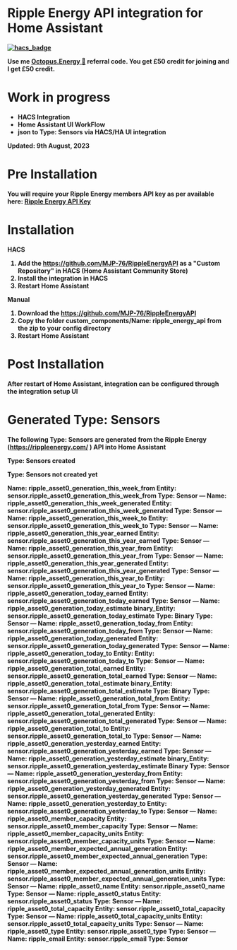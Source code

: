 # <B>Ripple Energy API integration for Home Assistant<B>

[![hacs_badge](https://img.shields.io/badge/HACS-Default-41BDF5.svg)](https://github.com/hacs/integration)

Use me [Octopus.Energy 🐙](https://share.octopus.energy/iron-moose-196) referral code. You get £50 credit for joining and I get £50 credit.

# Work in progress
- HACS Integration
- Home Assistant UI WorkFlow
- json to Type: Sensors via HACS/HA UI integration

Updated: 9th August, 2023

# Pre Installation
You will require your Ripple Energy members API key as per available here: [Ripple Energy API Key](https://community.rippleenergy.com/new-feature-requests-yyqtfatb/post/ripple-api-yH0cTzuQ4GJMaYV?highlight=l8VWP51eyif7JlZ)

# Installation
<B>HACS<B>
1. Add the https://github.com/MJP-76/RippleEnergyAPI as a "Custom Repository" in HACS (Home Assistant Community Store)
2. Install the integration in HACS
3. Restart Home Assistant

<B>Manual<B>
1. Download the https://github.com/MJP-76/RippleEnergyAPI
2. Copy the folder custom_components/Name: ripple_energy_api from the zip to your config directory
3. Restart Home Assistant

# Post Installation
After restart of Home Assistant, integration can be configured through the integration setup UI

# Generated Type: Sensors
The following Type: Sensors are generated from the Ripple Energy (https://rippleenergy.com/ ) API into Home Assistant

<B>Type: Sensors created<B>


<B>Type: Sensors not created yet<B>

Name: ripple_asset0_generation_this_week_from
Entity: sensor.ripple_asset0_generation_this_week_from
Type: Sensor
—
Name: ripple_asset0_generation_this_week_generated
Entity: sensor.ripple_asset0_generation_this_week_generated
Type: Sensor
—
Name: ripple_asset0_generation_this_week_to
Entity: sensor.ripple_asset0_generation_this_week_to
Type: Sensor
—
Name: ripple_asset0_generation_this_year_earned
Entity: sensor.ripple_asset0_generation_this_year_earned
Type: Sensor
—
Name: ripple_asset0_generation_this_year_from
Entity: sensor.ripple_asset0_generation_this_year_from
Type: Sensor
—
Name: ripple_asset0_generation_this_year_generated
Entity: sensor.ripple_asset0_generation_this_year_generated
Type: Sensor
—
Name: ripple_asset0_generation_this_year_to
Entity: sensor.ripple_asset0_generation_this_year_to
Type: Sensor
—
Name: ripple_asset0_generation_today_earned
Entity: sensor.ripple_asset0_generation_today_earned
Type: Sensor
—
Name: ripple_asset0_generation_today_estimate
binary_Entity: sensor.ripple_asset0_generation_today_estimate
Type: Binary Type: Sensor
—
Name: ripple_asset0_generation_today_from
Entity: sensor.ripple_asset0_generation_today_from
Type: Sensor
—
Name: ripple_asset0_generation_today_generated
Entity: sensor.ripple_asset0_generation_today_generated
Type: Sensor
—
Name: ripple_asset0_generation_today_to
Entity: Entity: sensor.ripple_asset0_generation_today_to
Type: Sensor
—
Name: ripple_asset0_generation_total_earned
Entity: sensor.ripple_asset0_generation_total_earned
Type: Sensor
—
Name: ripple_asset0_generation_total_estimate
binary_Entity: sensor.ripple_asset0_generation_total_estimate
Type: Binary Type: Sensor
—
Name: ripple_asset0_generation_total_from
Entity: sensor.ripple_asset0_generation_total_from
Type: Sensor
—
Name: ripple_asset0_generation_total_generated
Entity: sensor.ripple_asset0_generation_total_generated
Type: Sensor
—
Name: ripple_asset0_generation_total_to
Entity: sensor.ripple_asset0_generation_total_to
Type: Sensor
—
Name: ripple_asset0_generation_yesterday_earned
Entity: sensor.ripple_asset0_generation_yesterday_earned
Type: Sensor
—
Name: ripple_asset0_generation_yesterday_estimate
binary_Entity: sensor.ripple_asset0_generation_yesterday_estimate
Binary Type: Sensor
—
Name: ripple_asset0_generation_yesterday_from
Entity: sensor.ripple_asset0_generation_yesterday_from
Type: Sensor
—
Name: ripple_asset0_generation_yesterday_generated
Entity: sensor.ripple_asset0_generation_yesterday_generated
Type: Sensor
—
Name: ripple_asset0_generation_yesterday_to
Entity: sensor.ripple_asset0_generation_yesterday_to
Type: Sensor
—
Name: ripple_asset0_member_capacity
Entity: sensor.ripple_asset0_member_capacity
Type: Sensor
—
Name: ripple_asset0_member_capacity_units
Entity: sensor.ripple_asset0_member_capacity_units
Type: Sensor
—
Name: ripple_asset0_member_expected_annual_generation
Entity: sensor.ripple_asset0_member_expected_annual_generation
Type: Sensor
—
Name: ripple_asset0_member_expected_annual_generation_units
Entity: sensor.ripple_asset0_member_expected_annual_generation_units
Type: Sensor
—
Name: ripple_asset0_name
Entity: sensor.ripple_asset0_name
Type: Sensor
—
Name: ripple_asset0_status
Entity: sensor.ripple_asset0_status
Type: Sensor
—
Name: ripple_asset0_total_capacity
Entity: sensor.ripple_asset0_total_capacity
Type: Sensor
—
Name: ripple_asset0_total_capacity_units
Entity: sensor.ripple_asset0_total_capacity_units
Type: Sensor
—
Name: ripple_asset0_type
Entity: sensor.ripple_asset0_type
Type: Sensor
—
Name: ripple_email
Entity: sensor.ripple_email
Type: Sensor